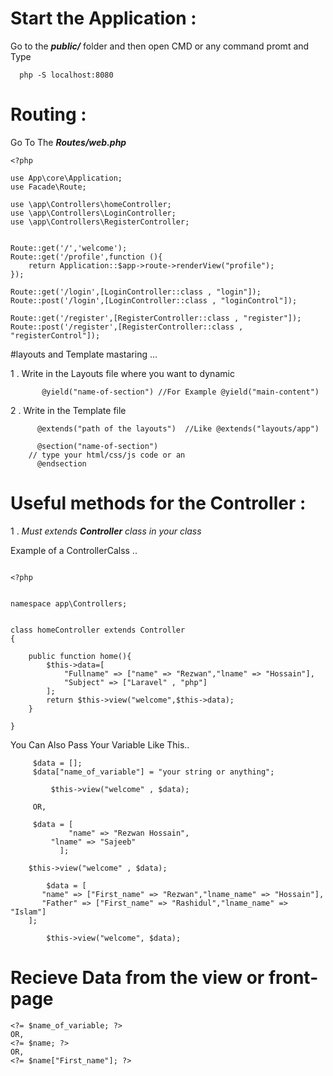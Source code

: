 # Start the Application :

Go to the ***public/*** folder and then open CMD or any command promt and
Type
```
  php -S localhost:8080 
```
# Routing :
Go To The **_Routes/web.php_**
```
<?php

use App\core\Application;
use Facade\Route;

use \app\Controllers\homeController;
use \app\Controllers\LoginController;
use \app\Controllers\RegisterController;


Route::get('/','welcome');
Route::get('/profile',function (){
    return Application::$app->route->renderView("profile");
});

Route::get('/login',[LoginController::class , "login"]);
Route::post('/login',[LoginController::class , "loginControl"]);

Route::get('/register',[RegisterController::class , "register"]);
Route::post('/register',[RegisterController::class , "registerControl"]);

```
#layouts and Template mastaring ...

1 . Write in the Layouts file where you want to dynamic
``` 
       @yield("name-of-section") //For Example @yield("main-content")
```
2 . Write in the Template file
``` 
      @extends("path of the layouts")  //Like @extends("layouts/app") 

      @section("name-of-section")
	// type your html/css/js code or an
      @endsection
```
# Useful methods for the Controller :
1 . _Must extends **Controller** class in your class_
  
Example of a ControllerCalss .. 
```

<?php


namespace app\Controllers;


class homeController extends Controller
{

    public function home(){
        $this->data=[
            "Fullname" => ["name" => "Rezwan","lname" => "Hossain"],
            "Subject" => ["Laravel" , "php"]
        ];
        return $this->view("welcome",$this->data);
    }

}
```
	
You Can Also Pass Your Variable Like This..
```
	 $data = [];
	 $data["name_of_variable"] = "your string or anything";
		
         $this->view("welcome" , $data);	
	 
	 OR,
	 
	 $data = [
             "name" => "Rezwan Hossain",
	     "lname" => "Sajeeb"
           ];

	$this->view("welcome" , $data);
       
        $data = [
	   "name" => ["First_name" => "Rezwan","lname_name" => "Hossain"],
	   "Father" => ["First_name" => "Rashidul","lname_name" => "Islam"]
	];
         
        $this->view("welcome", $data);
```
# Recieve Data from the view or front-page
```
<?= $name_of_variable; ?>
OR,
<?= $name; ?>
OR,
<?= $name["First_name"]; ?>
```